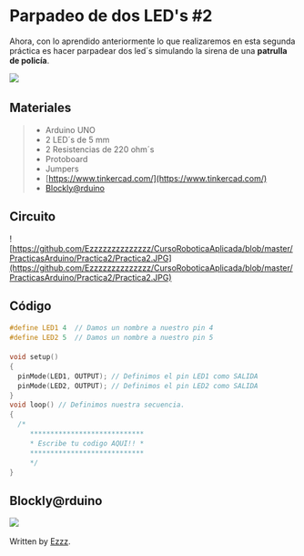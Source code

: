 # Parpadeo de dos LED's #2

Ahora, con lo aprendido anteriormente lo que realizaremos en esta segunda práctica es hacer parpadear dos led´s simulando la sirena de una **patrulla de policía**. 

![](https://thumbs.gfycat.com/TornPracticalEmu-size_restricted.gif)

## Materiales
> - Arduino UNO
> - 2 LED´s de 5 mm
> - 2 Resistencias de 220 ohm´s 
> - Protoboard 
> - Jumpers
> - [https://www.tinkercad.com/](https://www.tinkercad.com/)
> - [Blockly@rduino](https://technologiescollege.github.io/Blockly-at-rduino/index.html)

## Circuito
![https://github.com/Ezzzzzzzzzzzzzz/CursoRoboticaAplicada/blob/master/PracticasArduino/Practica2/Practica2.JPG](https://github.com/Ezzzzzzzzzzzzzz/CursoRoboticaAplicada/blob/master/PracticasArduino/Practica2/Practica2.JPG)

## Código
```c
#define LED1 4	// Damos un nombre a nuestro pin 4
#define LED2 5	// Damos un nombre a nuestro pin 5

void setup()
{
  pinMode(LED1, OUTPUT); // Definimos el pin LED1 como SALIDA
  pinMode(LED2, OUTPUT); // Definimos el pin LED2 como SALIDA
}
void loop() // Definimos nuestra secuencia.
{
  /*
	 ****************************
	 * Escribe tu codigo AQUI!! *
	 ****************************
	 */
}
```
## Blockly@rduino

![](https://media1.giphy.com/media/cMVgEhDeKzPwI/giphy.gif?w=1400)




Written by  [Ezzz](https://ezzzzzzzzzzzzzz.github.io/).
<!--stackedit_data:
eyJoaXN0b3J5IjpbLTEwNDUyNzQyMDYsLTE0NDA2MDIxODgsLT
E1ODM5MDMzMjcsLTE4NDg3ODE1NTgsLTU2Njg4MDU3MCwtMTkz
MjM2MTk5MCwtMTgxMjM4OTEyNiwtNjkzMTk5MzFdfQ==
-->